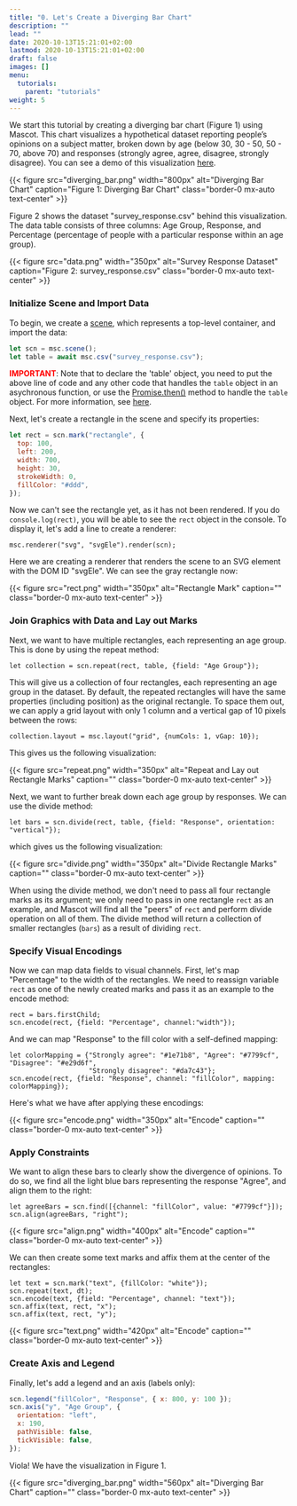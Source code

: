 ```yaml
---
title: "0. Let's Create a Diverging Bar Chart"
description: ""
lead: ""
date: 2020-10-13T15:21:01+02:00
lastmod: 2020-10-13T15:21:01+02:00
draft: false
images: []
menu:
  tutorials:
    parent: "tutorials"
weight: 5
---
```


We start this tutorial by creating a diverging bar chart (Figure 1) using Mascot. This chart visualizes a hypothetical dataset reporting people’s opinions on a subject matter, broken down by age (below 30, 30 - 50, 50 - 70, above 70) and responses (strongly agree, agree, disagree, strongly disagree). You can see a demo of this visualization [here](/gallery.html#DivergingBarChart).

{{< figure src="diverging_bar.png" width="800px" alt="Diverging Bar Chart" caption="Figure 1: Diverging Bar Chart" class="border-0 mx-auto text-center" >}}

Figure 2 shows the dataset "survey_response.csv" behind this visualization. The data table consists of three columns: Age Group, Response, and Percentage (percentage of people with a particular response within an age group).

{{< figure src="data.png" width="350px" alt="Survey Response Dataset" caption="Figure 2: survey_response.csv" class="border-0 mx-auto text-center" >}}

### Initialize Scene and Import Data

To begin, we create a [scene](../../group/scene/), which represents a top-level container, and import the data:

```js
let scn = msc.scene();
let table = await msc.csv("survey_response.csv");
```

<span style="color:red;font-weight:bold">IMPORTANT</span>: Note that to declare the 'table' object, you need to put the above line of code and any other code that handles the `table` object in an asychronous function, or use the [Promise.then()](https://developer.mozilla.org/en-US/docs/Web/JavaScript/Reference/Global_Objects/Promise/then) method to handle the `table` object. For more information, see [here](../../tutorials/initialize/#import-csv-data).

Next, let's create a rectangle in the scene and specify its properties:

```js
let rect = scn.mark("rectangle", {
  top: 100,
  left: 200,
  width: 700,
  height: 30,
  strokeWidth: 0,
  fillColor: "#ddd",
});
```

Now we can't see the rectangle yet, as it has not been rendered. If you do `console.log(rect)`, you will be able to see the `rect` object in the console. To display it, let's add a line to create a renderer:

    msc.renderer("svg", "svgEle").render(scn);

Here we are creating a renderer that renders the scene to an SVG element with the DOM ID "svgEle". We can see the gray rectangle now:

{{< figure src="rect.png" width="350px" alt="Rectangle Mark" caption="" class="border-0 mx-auto text-center" >}}

### Join Graphics with Data and Lay out Marks

Next, we want to have multiple rectangles, each representing an age group. This is done by using the repeat method:

    let collection = scn.repeat(rect, table, {field: "Age Group"});

This will give us a collection of four rectangles, each representing an age group in the dataset. By default, the repeated rectangles will have the same properties (including position) as the original rectangle. To space them out, we can apply a grid layout with only 1 column and a vertical gap of 10 pixels between the rows:

    collection.layout = msc.layout("grid", {numCols: 1, vGap: 10});

This gives us the following visualization:

{{< figure src="repeat.png" width="350px" alt="Repeat and Lay out Rectangle Marks" caption="" class="border-0 mx-auto text-center" >}}

Next, we want to further break down each age group by responses. We can use the divide method:

    let bars = scn.divide(rect, table, {field: "Response", orientation: "vertical"});

which gives us the following visualization:

{{< figure src="divide.png" width="350px" alt="Divide Rectangle Marks" caption="" class="border-0 mx-auto text-center" >}}

When using the divide method, we don't need to pass all four rectangle marks as its argument; we only need to pass in one rectangle `rect` as an example, and Mascot will find all the "peers" of `rect` and perform divide operation on all of them. The divide method will return a collection of smaller rectangles (`bars`) as a result of dividing `rect`.

### Specify Visual Encodings

Now we can map data fields to visual channels. First, let's map "Percentage" to the width of the rectangles. We need to reassign variable `rect` as one of the newly created marks and pass it as an example to the encode method:

    rect = bars.firstChild;
    scn.encode(rect, {field: "Percentage", channel:"width"});

And we can map "Response" to the fill color with a self-defined mapping:

    let colorMapping = {"Strongly agree": "#1e71b8", "Agree": "#7799cf", "Disagree": "#e29d6f",
                        "Strongly disagree": "#da7c43"};
    scn.encode(rect, {field: "Response", channel: "fillColor", mapping: colorMapping});

Here's what we have after applying these encodings:

{{< figure src="encode.png" width="350px" alt="Encode" caption="" class="border-0 mx-auto text-center" >}}

### Apply Constraints

We want to align these bars to clearly show the divergence of opinions. To do so, we find all the light blue bars representing the response "Agree", and align them to the right:

    let agreeBars = scn.find([{channel: "fillColor", value: "#7799cf"}]);
    scn.align(agreeBars, "right");

{{< figure src="align.png" width="400px" alt="Encode" caption="" class="border-0 mx-auto text-center" >}}

We can then create some text marks and affix them at the center of the rectangles:

    let text = scn.mark("text", {fillColor: "white"});
    scn.repeat(text, dt);
    scn.encode(text, {field: "Percentage", channel: "text"});
    scn.affix(text, rect, "x");
    scn.affix(text, rect, "y");

{{< figure src="text.png" width="420px" alt="Encode" caption="" class="border-0 mx-auto text-center" >}}

### Create Axis and Legend

Finally, let's add a legend and an axis (labels only):

```js
scn.legend("fillColor", "Response", { x: 800, y: 100 });
scn.axis("y", "Age Group", {
  orientation: "left",
  x: 190,
  pathVisible: false,
  tickVisible: false,
});
```

Viola! We have the visualization in Figure 1.

{{< figure src="diverging_bar.png" width="560px" alt="Diverging Bar Chart" caption="" class="border-0 mx-auto text-center" >}}
